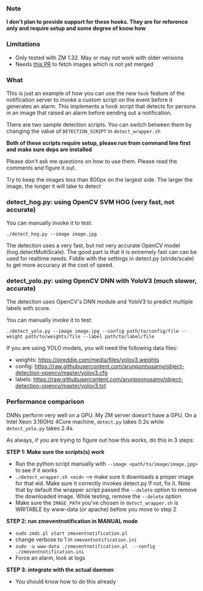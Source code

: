 ### Note

**I don't plan to provide support for these hooks. They are for reference only and require setup and some degree of know how**


### Limitations
 * Only tested with ZM 1.32. May or may not work with older versions
 * Needs [this PR](https://github.com/ZoneMinder/zoneminder/pull/2231) to fetch images which is not yet merged

### What
This is just an example of how you can use the new `hook` feature of the notification server
to invoke a custom script on the event before it generates an alarm. This implements a hook script that detects
for persons in an image that raised an alarm before sending out a notification. 

There are two sample detection scripts. You can switch between them by changing the value of
`DETECTION_SCRIPT` in `detect_wrapper.sh`

**Both of these scripts require setup, please run from command line first and 
make sure deps are installed**

Please don't ask me questions on how to use them. Please read the comments and figure it out.

Try to keep the images less than 800px on the largest side. The larger the image, the longer
it will take to detect

### detect_hog.py: using OpenCV SVM HOG (very fast, not accurate)

You can manually invoke it to test:

```
./detect_hog.py --image image.jpg
```

The detection uses a very fast, but not very accurate OpenCV model (hog.detectMultiScale). 
The good part is that it is extremely fast can can be used for realtime needs. 
Fiddle with the settings in detect.py (stride/scale) to get more accuracy at the cost of speed.

### detect_yolo.py:  using OpenCV DNN with YoloV3 (much slower, accurate)

The detection uses OpenCV's DNN module and YoloV3 to predict multiple labels with score.

You can manually invoke it to test:

```
./detect_yolo.py --image image.jpg --config path/to/config/file --weight path/to/weights/file --label path/to/label/file
```


If you are using YOLO models, you will need the following data files:
* weights: https://pjreddie.com/media/files/yolov3.weights
* config: https://raw.githubusercontent.com/arunponnusamy/object-detection-opencv/master/yolov3.cfg
* labels: https://raw.githubusercontent.com/arunponnusamy/object-detection-opencv/master/yolov3.txt


### Performance comparison

DNNs perform very well on a GPU. My ZM server doesn't have a GPU. 
On a Intel Xeon 3.16GHz 4Core machine, `detect.py` takes 0.2s while `detect_yolo.py` takes 2.4s. 


As always, if you are trying to figure out how this works, do this in 3 steps:

**STEP 1: Make sure the scripts(s) work**
- Run the python script manually with `--image <path/to/image/image.jpg>` to see if it works
- `./detect_wrapper.sh <eid>` --> make sure it downloads a proper image for that eid. Make sure it correctly invokes detect.py If not, fix it. Note that by default the wrapper script passed the `--delete` option to remove the downloaded image. While testing, remove the `--delete` option
- Make sure the `IMAGE_PATH` you've chosen in `detect_wrapper.sh` is WRITABLE by www-data (or apache) before you move to step 2

**STEP 2: run zmeventnotification in MANUAL mode**
* `sudo zmdc.pl start zmeventnotification.pl`
*  change verbose to 1 in `zmeventnotification.ini`
*  `sudo -u www-data ./zmeventnotification.pl  --config ./zmeventnotification.ini`
*  Force an alarm, look at logs

**STEP 3: integrate with the actual daemon**

* You should know how to do this already
